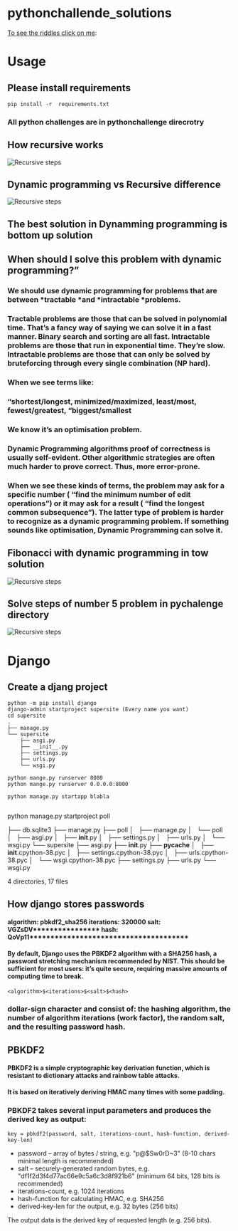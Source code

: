 # pythonchallende_solutions

[To see the riddles click on me](http://www.pythonchallenge.com/):


# Usage
## Please install requirements
```
pip install -r  requirements.txt
```
### All python challenges are in pythonchallenge direcrotry

## How recursive works
![Recursive steps](pics/1.jpg)

## Dynamic programming vs Recursive difference
![Recursive steps](pics/2.jpg)

## The best solution in Dynamming programming is bottom up solution

## When should I solve this problem with dynamic programming?”
### We should use dynamic programming for problems that are between *tractable *and *intractable *problems.

### Tractable problems are those that can be solved in polynomial time. That’s a fancy way of saying we can solve it in a fast manner. Binary search and sorting are all fast. Intractable problems are those that run in exponential time. They’re slow. Intractable problems are those that can only be solved by bruteforcing through every single combination (NP hard).

### When we see terms like:

### “shortest/longest, minimized/maximized, least/most, fewest/greatest, “biggest/smallest

### We know it’s an optimisation problem.
### Dynamic Programming algorithms proof of correctness is usually self-evident. Other algorithmic strategies are often much harder to prove correct. Thus, more error-prone.
### When we see these kinds of terms, the problem may ask for a specific number ( “find the minimum number of edit operations”) or it may ask for a result ( “find the longest common subsequence”). The latter type of problem is harder to recognize as a dynamic programming problem. If something sounds like optimisation, Dynamic Programming can solve it.

## Fibonacci with dynamic programming in tow solution
![Recursive steps](pics/3.jpg)

## Solve steps of number 5 problem in pychalenge directory
![Recursive steps](pics/4.jpg)

# Django

## Create a djang project
```
python -m pip install django
django-admin startproject supersite (Every name you want)
cd supersite
.
├── manage.py
└── supersite
    ├── asgi.py
    ├── __init__.py
    ├── settings.py
    ├── urls.py
    └── wsgi.py

python mange.py runserver 8080
python mange.py runserver 0.0.0.0:8000

python manage.py startapp blabla


```

python manage.py startproject poll

├── db.sqlite3
├── manage.py
├── poll
│   ├── manage.py
│   └── poll
│       ├── asgi.py
│       ├── __init__.py
│       ├── settings.py
│       ├── urls.py
│       └── wsgi.py
└── supersite
    ├── asgi.py
    ├── __init__.py
    ├── __pycache__
    │   ├── __init__.cpython-38.pyc
    │   ├── settings.cpython-38.pyc
    │   ├── urls.cpython-38.pyc
    │   └── wsgi.cpython-38.pyc
    ├── settings.py
    ├── urls.py
    └── wsgi.py

4 directories, 17 files

## How django stores passwords
#### algorithm: pbkdf2_sha256 iterations: 320000 salt: VGZsDV**************** hash: QoVp11**************************************
#### By default, Django uses the PBKDF2 algorithm with a SHA256 hash, a password stretching mechanism recommended by NIST. This should be sufficient for most users: it’s quite secure, requiring massive amounts of computing time to break.
```
<algorithm>$<iterations>$<salt>$<hash>
```
### dollar-sign character and consist of: the hashing algorithm, the number of algorithm iterations (work factor), the random salt, and the resulting password hash.

## PBKDF2
#### PBKDF2 is a simple cryptographic key derivation function, which is resistant to dictionary attacks and rainbow table attacks. 
#### It is based on iteratively deriving HMAC many times with some padding.
### PBKDF2 takes several input parameters and produces the derived key as output:
```
key = pbkdf2(password, salt, iterations-count, hash-function, derived-key-len)
```
* password – array of bytes / string, e.g. "p@$Sw0rD~3" (8-10 chars minimal length is recommended)
* salt – securely-generated random bytes, e.g. "df1f2d3f4d77ac66e9c5a6c3d8f921b6" (minimum 64 bits, 128 bits is recommended)
* iterations-count, e.g. 1024 iterations
* hash-function for calculating HMAC, e.g. SHA256
* derived-key-len for the output, e.g. 32 bytes (256 bits)

The output data is the derived key of requested length (e.g. 256 bits).

